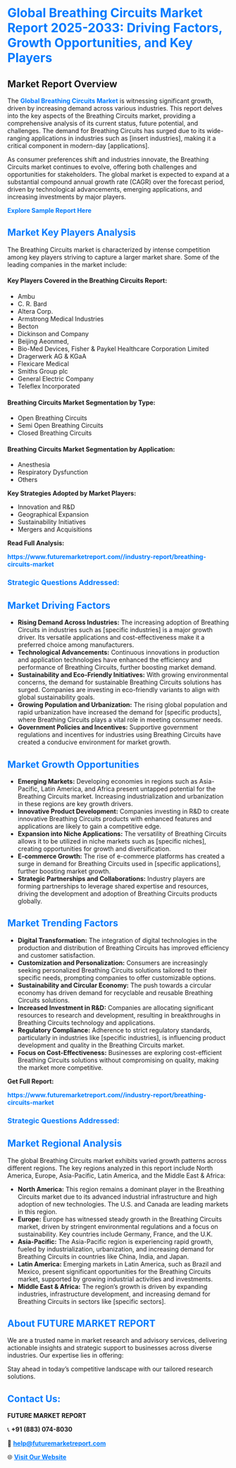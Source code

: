 <h1 style="color: #007BFF;">Global Breathing Circuits Market Report 2025-2033: Driving Factors, Growth Opportunities, and Key Players</h1>

<section id="overview">
<h2>Market Report Overview</h2>
<p>The <a href="https://www.futuremarketreport.com//industry-report/breathing-circuits-market" style="color: #007BFF; text-decoration: none;"><strong>Global Breathing Circuits Market</strong></a> is witnessing significant growth, driven by increasing demand across various industries. This report delves into the key aspects of the Breathing Circuits market, providing a comprehensive analysis of its current status, future potential, and challenges. The demand for Breathing Circuits has surged due to its wide-ranging applications in industries such as [insert industries], making it a critical component in modern-day [applications].</p>
<p>As consumer preferences shift and industries innovate, the Breathing Circuits market continues to evolve, offering both challenges and opportunities for stakeholders. The global market is expected to expand at a substantial compound annual growth rate (CAGR) over the forecast period, driven by technological advancements, emerging applications, and increasing investments by major players.</p>
</section>

<section id="overview">
<p><a href="https://www.futuremarketreport.com//request-sample/reportId=54273" style="color: #007BFF; text-decoration: none;"><strong>Explore Sample Report Here</strong></a></p>
</section>

<section id="key-players">
<h2 style="color: #007BFF;">Market Key Players Analysis</h2>
<p>The Breathing Circuits market is characterized by intense competition among key players striving to capture a larger market share. Some of the leading companies in the market include:</p>
<h4>Key Players Covered in the Breathing Circuits Report:</h4>
<ul><li>Ambu</li><li>C. R. Bard</li><li>Altera Corp.</li><li>Armstrong Medical Industries</li><li>Becton</li><li>Dickinson and Company</li><li>Beijing Aeonmed,</li><li>Bio-Med Devices, Fisher &amp; Paykel Healthcare Corporation Limited</li><li>Dragerwerk AG &amp; KGaA</li><li>Flexicare Medical</li><li>Smiths Group plc</li><li>General Electric Company</li><li>Teleflex Incorporated</li></ul>
<h4>Breathing Circuits Market Segmentation by Type:</h4>
<ul><li>Open Breathing Circuits</li><li>Semi Open Breathing Circuits</li><li>Closed Breathing Circuits</li></ul>

<h4>Breathing Circuits Market Segmentation by Application:</h4>
<ul><li>Anesthesia</li><li>Respiratory Dysfunction</li><li>Others</li></ul>
<p><strong>Key Strategies Adopted by Market Players:</strong></p>
<ul>
<li>Innovation and R&D</li>
<li>Geographical Expansion</li>
<li>Sustainability Initiatives</li>
<li>Mergers and Acquisitions</li>
</ul>
</section>

<section>
<p><strong>Read Full Analysis: </strong></p><a href="https://www.futuremarketreport.com//industry-report/breathing-circuits-market" style="color: #007BFF; text-decoration: none;"><strong>https://www.futuremarketreport.com//industry-report/breathing-circuits-market</strong></a>
<h3 style="color: #007BFF;">Strategic Questions Addressed:</h3>
</section>

<section id="driving-factors">
<h2 style="color: #007BFF;">Market Driving Factors</h2>
<ul>
<li><strong>Rising Demand Across Industries:</strong> The increasing adoption of Breathing Circuits in industries such as [specific industries] is a major growth driver. Its versatile applications and cost-effectiveness make it a preferred choice among manufacturers.</li>
<li><strong>Technological Advancements:</strong> Continuous innovations in production and application technologies have enhanced the efficiency and performance of Breathing Circuits, further boosting market demand.</li>
<li><strong>Sustainability and Eco-Friendly Initiatives:</strong> With growing environmental concerns, the demand for sustainable Breathing Circuits solutions has surged. Companies are investing in eco-friendly variants to align with global sustainability goals.</li>
<li><strong>Growing Population and Urbanization:</strong> The rising global population and rapid urbanization have increased the demand for [specific products], where Breathing Circuits plays a vital role in meeting consumer needs.</li>
<li><strong>Government Policies and Incentives:</strong> Supportive government regulations and incentives for industries using Breathing Circuits have created a conducive environment for market growth.</li>
</ul>
</section>

<section id="growth-opportunities">
<h2 style="color: #007BFF;">Market Growth Opportunities</h2>
<ul>
<li><strong>Emerging Markets:</strong> Developing economies in regions such as Asia-Pacific, Latin America, and Africa present untapped potential for the Breathing Circuits market. Increasing industrialization and urbanization in these regions are key growth drivers.</li>
<li><strong>Innovative Product Development:</strong> Companies investing in R&D to create innovative Breathing Circuits products with enhanced features and applications are likely to gain a competitive edge.</li>
<li><strong>Expansion into Niche Applications:</strong> The versatility of Breathing Circuits allows it to be utilized in niche markets such as [specific niches], creating opportunities for growth and diversification.</li>
<li><strong>E-commerce Growth:</strong> The rise of e-commerce platforms has created a surge in demand for Breathing Circuits used in [specific applications], further boosting market growth.</li>
<li><strong>Strategic Partnerships and Collaborations:</strong> Industry players are forming partnerships to leverage shared expertise and resources, driving the development and adoption of Breathing Circuits products globally.</li>
</ul>
</section>

<section id="trending-factors">
<h2 style="color: #007BFF;">Market Trending Factors</h2>
<ul>
<li><strong>Digital Transformation:</strong> The integration of digital technologies in the production and distribution of Breathing Circuits has improved efficiency and customer satisfaction.</li>
<li><strong>Customization and Personalization:</strong> Consumers are increasingly seeking personalized Breathing Circuits solutions tailored to their specific needs, prompting companies to offer customizable options.</li>
<li><strong>Sustainability and Circular Economy:</strong> The push towards a circular economy has driven demand for recyclable and reusable Breathing Circuits solutions.</li>
<li><strong>Increased Investment in R&D:</strong> Companies are allocating significant resources to research and development, resulting in breakthroughs in Breathing Circuits technology and applications.</li>
<li><strong>Regulatory Compliance:</strong> Adherence to strict regulatory standards, particularly in industries like [specific industries], is influencing product development and quality in the Breathing Circuits market.</li>
<li><strong>Focus on Cost-Effectiveness:</strong> Businesses are exploring cost-efficient Breathing Circuits solutions without compromising on quality, making the market more competitive.</li>
</ul>
</section>

<section>
<p><strong>Get Full Report: </strong></p><a href="https://www.futuremarketreport.com//industry-report/breathing-circuits-market" style="color: #007BFF; text-decoration: none;"><strong>https://www.futuremarketreport.com//industry-report/breathing-circuits-market</strong></a>
<h3 style="color: #007BFF;">Strategic Questions Addressed:</h3>
</section>


<section id="regional-analysis">
<h2 style="color: #007BFF;">Market Regional Analysis</h2>
<p>The global Breathing Circuits market exhibits varied growth patterns across different regions. The key regions analyzed in this report include North America, Europe, Asia-Pacific, Latin America, and the Middle East & Africa:</p>
<ul>
<li><strong>North America:</strong> This region remains a dominant player in the Breathing Circuits market due to its advanced industrial infrastructure and high adoption of new technologies. The U.S. and Canada are leading markets in this region.</li>
<li><strong>Europe:</strong> Europe has witnessed steady growth in the Breathing Circuits market, driven by stringent environmental regulations and a focus on sustainability. Key countries include Germany, France, and the U.K.</li>
<li><strong>Asia-Pacific:</strong> The Asia-Pacific region is experiencing rapid growth, fueled by industrialization, urbanization, and increasing demand for Breathing Circuits in countries like China, India, and Japan.</li>
<li><strong>Latin America:</strong> Emerging markets in Latin America, such as Brazil and Mexico, present significant opportunities for the Breathing Circuits market, supported by growing industrial activities and investments.</li>
<li><strong>Middle East & Africa:</strong> The region’s growth is driven by expanding industries, infrastructure development, and increasing demand for Breathing Circuits in sectors like [specific sectors].</li>
</ul>
</section>

<footer>
<h2 style="color: #007BFF;">About FUTURE MARKET REPORT</h2>
<p>We are a trusted name in market research and advisory services, delivering actionable insights and strategic support to businesses across diverse industries. Our expertise lies in offering:</p>

<p>Stay ahead in today’s competitive landscape with our tailored research solutions.</p>

<h2 style="color: #007BFF;">Contact Us:</h2>
<p><strong>FUTURE MARKET REPORT</strong></p>
<p>📞 <strong>+91 (883) 074-8030</strong></p>
<p>📧 <strong><a href="mailto:help@futuremarketreport.com" style="color: #007BFF;">help@futuremarketreport.com</a></strong></p>
<p>🌐 <strong><a href="https://www.futuremarketreport.com/" style="color: #007BFF;">Visit Our Website</a></strong></p>
</footer>